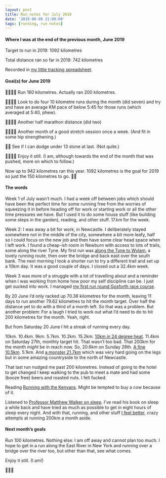```yaml
---
layout: post
title: Run notes for July 2019
date: '2019-08-09 21:00:00'
tags: [running, run notes]
---
```


#### Where I was at the end of the previous month, June 2019

Target to run in 2019: 1092 kilometres

Total distance ran so far in 2019: 742 kilometres

Recorded in [my little tracking spreadsheet](https://www.icloud.com/numbers/0cWhQqgPDF2FKXSnUdB79lWVw#2019_running).

#### Goal(s) for June 2019

👍🏼👍🏼 Run 160 kilometres. Actually ran 200 kilometres.

👍🏼👍🏼 Look to do four 10 kilometre runs during the month (did seven) and try and have an average KM pace of below 5:45 for those runs (which averaged at 5:40, phew). 

👍🏼👍🏼 Another half marathon distance (did two)

👍🏼👍🏼 Another month of a good stretch session once a week. (And fit in some hip strengthening.)

👎🏼 See if I can dodge under 13 stone at last. (Not quite.)

👍🏼👍🏼 Enjoy it still. (I am, although towards the end of the month that was pushed, more on which to follow.)

Now up to 942 kilometres ran this year. 1092 kilometres is the goal for 2019 so just the 150 kilometres to go. 🙌🏼

#### The words

Week 1 of July wasn’t much. I had a week off between jobs which should have been the perfect time for some running free from the worries of squeezing it in before heading off for work or starting work or all the other time pressures we have. But I used it to do some house stuff (like building some steps in the garden), reading, and other stuff. 17.km for the week.

Week 2: I was away a bit for work, in Newcastle. I deliberately stayed somewhere not in the middle of the city, somewhere a bit more leafy, half so I could focus on the new job and then have some clear head space when I left work. I found a cheap-ish room in Newburn with access to lots of trails, some along the river Tyne. My first run was [along the Tyne to Wylam](https://www.strava.com/activities/2515276498), a lovely running route, then over the bridge and back east over the south bank. The next morning I took a shorter run to try a different trail and set up a 10km day. It was a good couple of days. I closed out a 32.4km week.

Week 3 was more of a struggle with a lot of travelling about and a reminder when I was working from home how poor my self discipline can be. I just get sucked into work. I managed [my first run round Gosforth race course](https://www.strava.com/activities/2541844590).

By 20 June I’d only racked up 70.38 kilometres for the month, leaving 11 days to run another 79.62 kilometres to hit the month target. Over half the distance yet to do with a third of a month left. So that was a problem. But another problem: For a laugh I tried to work out what I’d need to do to hit 200 kilometres for the month. Yeah, right.

But from Saturday 20 June I hit a streak of running every day.

10km. 10.4km. 9km. 5.7km. 10.2km. 15.2km. [10km in 24 degree heat](https://www.strava.com/activities/2564550265). 11.4km on Saturday 27th, monthly target hit. That wasn’t too bad. That 200km for the month _might_ be in reach now. So, 20.6km on Sunday 28th. [A fine 10.5km](https://www.strava.com/activities/2573812690). 5.1km. And [a monster 21.7km](https://www.strava.com/activities/2579587640) which was very hard going on the legs but in some amazing countryside to the north of Newcastle.

That last run nudged me past 200 kilometres. Instead of going to the hotel to get changed I keep walking to the pub to meet a mate and had some (booze free) beers and roasted nuts. I felt fucked.

Reading [Running with the Kenyans](https://www.goodreads.com/book/show/13147812-running-with-the-kenyans). Might be tempted to buy a cow because of it.

Listened to [Professor Matthew Walker on sleep](https://pca.st/episode/b9add80f-d632-4e3a-8b8a-1166bfc0aecf). I’ve read his book on sleep a while back and have tried as much as possible to get in eight hours of sleep every night. And with that, running, and other stuff [I feel better](https://youtu.be/MaCZN2N6Q_I), crazy attempts at running 200km a month aside.

#### Next month’s goals

Run 100 kilometres. Nothing else: I am off away and cannot plan too much. I hope to get in a run along the East River in New York and running over a bridge over the river too, but other than that, see what comes.

Enjoy it still. (I am!)

🏃🏻‍♂️
